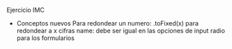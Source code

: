 Ejercicio IMC


- Conceptos nuevos
Para redondear un numero: .toFixed(x) para redondear a x cifras
name: debe ser igual en las opciones de input radio para los formularios
